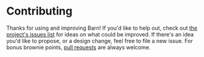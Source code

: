 # Contributing

Thanks for using and improving Barn! If you'd like to help out, check out  [the
project's issues list][issues] for ideas on what could be improved. If there's
an idea you'd like to propose, or a design change, feel free to file a new
issue. For bonus brownie points, [pull
requests][pr] are always
welcome.

[issues]: https://github.com/jch/barn/issues
[pr]: https://help.github.com/articles/using-pull-requests
